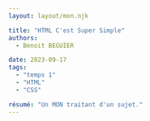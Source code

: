 ```yaml
---
layout: layout/mon.njk

title: "HTML C'est Super Simple"
authors:
  - Benoit BEGUIER

date: 2023-09-17
tags: 
  - "temps 1"
  - "HTML"
  - "CSS"

résumé: "Un MON traitant d'un sujet."
---
```


